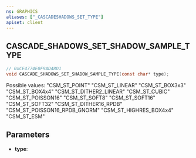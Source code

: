 ```yaml
---
ns: GRAPHICS
aliases: ["_CASCADESHADOWS_SET_TYPE"]
apiset: client
---
```

## CASCADE_SHADOWS_SET_SHADOW_SAMPLE_TYPE

```c
// 0xCE4774E0F9AD48D1
void CASCADE_SHADOWS_SET_SHADOW_SAMPLE_TYPE(const char* type);
```

Possible values:
"CSM_ST_POINT"
"CSM_ST_LINEAR"
"CSM_ST_BOX3x3"
"CSM_ST_BOX4x4"
"CSM_ST_DITHER2_LINEAR"
"CSM_ST_CUBIC"
"CSM_ST_POISSON16"
"CSM_ST_SOFT8"
"CSM_ST_SOFT16"
"CSM_ST_SOFT32"
"CSM_ST_DITHER16_RPDB"
"CSM_ST_POISSON16_RPDB_GNORM"
"CSM_ST_HIGHRES_BOX4x4"
"CSM_ST_ESM"

## Parameters
* **type**: